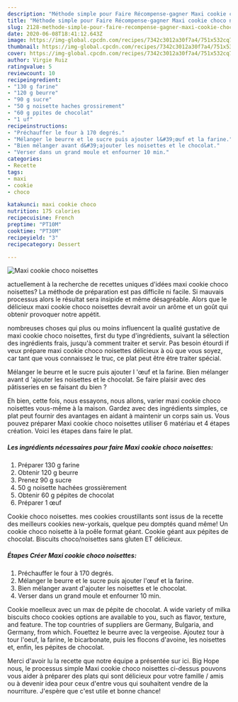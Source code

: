 ```yaml
---
description: "Méthode simple pour Faire Récompense-gagner Maxi cookie choco noisettes"
title: "Méthode simple pour Faire Récompense-gagner Maxi cookie choco noisettes"
slug: 2128-methode-simple-pour-faire-recompense-gagner-maxi-cookie-choco-noisettes
date: 2020-06-08T18:41:12.643Z
image: https://img-global.cpcdn.com/recipes/7342c3012a30f7a4/751x532cq70/maxi-cookie-choco-noisettes-photo-principale-de-la-recette.jpg
thumbnail: https://img-global.cpcdn.com/recipes/7342c3012a30f7a4/751x532cq70/maxi-cookie-choco-noisettes-photo-principale-de-la-recette.jpg
cover: https://img-global.cpcdn.com/recipes/7342c3012a30f7a4/751x532cq70/maxi-cookie-choco-noisettes-photo-principale-de-la-recette.jpg
author: Virgie Ruiz
ratingvalue: 5
reviewcount: 10
recipeingredient:
- "130 g farine"
- "120 g beurre"
- "90 g sucre"
- "50 g noisette haches grossirement"
- "60 g ppites de chocolat"
- "1 uf"
recipeinstructions:
- "Préchauffer le four à 170 degrés."
- "Mélanger le beurre et le sucre puis ajouter l&#39;œuf et la farine."
- "Bien mélanger avant d&#39;ajouter les noisettes et le chocolat."
- "Verser dans un grand moule et enfourner 10 min."
categories:
- Recette
tags:
- maxi
- cookie
- choco

katakunci: maxi cookie choco 
nutrition: 175 calories
recipecuisine: French
preptime: "PT10M"
cooktime: "PT30M"
recipeyield: "3"
recipecategory: Dessert

---
```



![Maxi cookie choco noisettes](https://img-global.cpcdn.com/recipes/7342c3012a30f7a4/751x532cq70/maxi-cookie-choco-noisettes-photo-principale-de-la-recette.jpg)

actuellement à la recherche de recettes uniques d'idées maxi cookie choco noisettes? La méthode de préparation est pas difficile ni facile. Si mauvais processus alors le résultat sera insipide et même désagréable. Alors que le délicieux maxi cookie choco noisettes devrait avoir un arôme et un goût qui obtenir provoquer notre appétit.

nombreuses choses qui plus ou moins influencent la qualité gustative de maxi cookie choco noisettes, first du type d'ingrédients, suivant la sélection des ingrédients frais, jusqu'à comment traiter et servir. Pas besoin étourdi if veux prépare maxi cookie choco noisettes délicieux à où que vous soyez, car tant que vous connaissez le truc, ce plat peut être être traiter spécial.

Mélanger le beurre et le sucre puis ajouter l &#39;œuf et la farine. Bien mélanger avant d &#39;ajouter les noisettes et le chocolat. Se faire plaisir avec des pâtisseries en se faisant du bien ?


Eh bien, cette fois, nous essayons, nous allons, varier maxi cookie choco noisettes vous-même à la maison. Gardez avec des ingrédients simples, ce plat peut fournir des avantages en aidant à maintenir un corps sain us. Vous pouvez préparer Maxi cookie choco noisettes utiliser 6 matériau et 4 étapes création. Voici les étapes dans faire le plat.

<!--inarticleads1-->

##### Les ingrédients nécessaires pour faire Maxi cookie choco noisettes:

1. Préparer 130 g farine
1. Obtenir 120 g beurre
1. Prenez 90 g sucre
1.  50 g noisette hachées grossièrement
1. Obtenir 60 g pépites de chocolat
1. Préparer 1 œuf


Cookie choco noisettes. mes cookies croustillants sont issus de la recette des meilleurs cookies new-yorkais, quelque peu domptés quand même! Un cookie choco noisette à la poêle format géant. Cookie géant aux pépites de chocolat. Biscuits choco/noisettes sans gluten ET délicieux. 

<!--inarticleads2-->

##### Étapes Créer Maxi cookie choco noisettes:

1. Préchauffer le four à 170 degrés.
1. Mélanger le beurre et le sucre puis ajouter l&#39;œuf et la farine.
1. Bien mélanger avant d&#39;ajouter les noisettes et le chocolat.
1. Verser dans un grand moule et enfourner 10 min.


Cookie moelleux avec un max de pépite de chocolat. A wide variety of milka biscuits choco cookies options are available to you, such as flavor, texture, and feature. The top countries of suppliers are Germany, Bulgaria, and Germany, from which. Fouettez le beurre avec la vergeoise. Ajoutez tour à tour l&#39;oeuf, la farine, le bicarbonate, puis les flocons d&#39;avoine, les noisettes et, enfin, les pépites de chocolat. 


Merci d'avoir lu la recette que notre équipe a présentée sur ici. Big Hope nous, le processus simple Maxi cookie choco noisettes ci-dessus pouvons vous aider à préparer des plats qui sont délicieux pour votre famille / amis ou à devenir idea pour ceux d'entre vous qui souhaitent vendre de la nourriture. J'espère que c'est utile et bonne chance!
